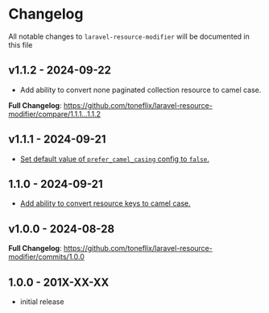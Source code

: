 # Changelog

All notable changes to `laravel-resource-modifier` will be documented in this file

## v1.1.2 - 2024-09-22

- Add ability to convert none paginated collection resource to camel case.

**Full Changelog**: https://github.com/toneflix/laravel-resource-modifier/compare/1.1.1...1.1.2

## v1.1.1 - 2024-09-21

- [Set default value of `prefer_camel_casing` config to `false`.](https://github.com/toneflix/laravel-resource-modifier/commit/0802248e30f53e6b17f674bbe7784b6dbf56cced)

## 1.1.0 - 2024-09-21

- [Add ability to convert resource keys to camel case.](https://github.com/toneflix/laravel-resource-modifier/commit/8e03336c2011b38596338272eab873807df8a703)

## v1.0.0 - 2024-08-28

**Full Changelog**: https://github.com/toneflix/laravel-resource-modifier/commits/1.0.0

## 1.0.0 - 201X-XX-XX

- initial release
